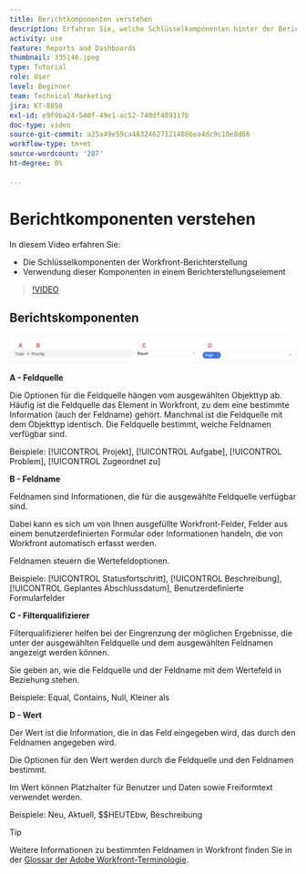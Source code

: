 ```yaml
---
title: Berichtkomponenten verstehen
description: Erfahren Sie, welche Schlüsselkomponenten hinter der Berichterstellung stehen und wie diese in einem Berichterstellungselement in Workfront verwendet werden.
activity: use
feature: Reports and Dashboards
thumbnail: 335146.jpeg
type: Tutorial
role: User
level: Beginner
team: Technical Marketing
jira: KT-8850
exl-id: e9f9ba24-540f-49e1-ac52-740df489317b
doc-type: video
source-git-commit: a25a49e59ca483246271214886ea4dc9c10e8d66
workflow-type: tm+mt
source-wordcount: '287'
ht-degree: 0%

---
```


# Berichtkomponenten verstehen

In diesem Video erfahren Sie:

* Die Schlüsselkomponenten der Workfront-Berichterstellung
* Verwendung dieser Komponenten in einem Berichterstellungselement

>[!VIDEO](https://video.tv.adobe.com/v/335146/?quality=12&learn=on)

## Berichtskomponenten

![Ein Bild des Bildschirms zum Erstellen eines Filters](assets/reporting-components-1.png)

**A - Feldquelle**

Die Optionen für die Feldquelle hängen vom ausgewählten Objekttyp ab. Häufig ist die Feldquelle das Element in Workfront, zu dem eine bestimmte Information (auch der Feldname) gehört. Manchmal ist die Feldquelle mit dem Objekttyp identisch.
Die Feldquelle bestimmt, welche Feldnamen verfügbar sind.

Beispiele: [!UICONTROL Projekt], [!UICONTROL Aufgabe], [!UICONTROL Problem], [!UICONTROL Zugeordnet zu]

**B - Feldname**

Feldnamen sind Informationen, die für die ausgewählte Feldquelle verfügbar sind.

Dabei kann es sich um von Ihnen ausgefüllte Workfront-Felder, Felder aus einem benutzerdefinierten Formular oder Informationen handeln, die von Workfront automatisch erfasst werden.

Feldnamen steuern die Wertefeldoptionen.

Beispiele: [!UICONTROL Statusfortschritt], [!UICONTROL Beschreibung], [!UICONTROL Geplantes Abschlussdatum], Benutzerdefinierte Formularfelder

**C - Filterqualifizierer**

Filterqualifizierer helfen bei der Eingrenzung der möglichen Ergebnisse, die unter der ausgewählten Feldquelle und dem ausgewählten Feldnamen angezeigt werden können.

Sie geben an, wie die Feldquelle und der Feldname mit dem Wertefeld in Beziehung stehen.

Beispiele: Equal, Contains, Null, Kleiner als

**D - Wert**

Der Wert ist die Information, die in das Feld eingegeben wird, das durch den Feldnamen angegeben wird.

Die Optionen für den Wert werden durch die Feldquelle und den Feldnamen bestimmt.

Im Wert können Platzhalter für Benutzer und Daten sowie Freiformtext verwendet werden.

Beispiele: Neu, Aktuell, $$HEUTEbw, Beschreibung

>[!TIP]
>
>Weitere Informationen zu bestimmten Feldnamen in Workfront finden Sie in der [Glossar der Adobe Workfront-Terminologie](https://experienceleague.adobe.com/docs/workfront/using/basics/workfront-terminology-glossary.html?lang=en).

